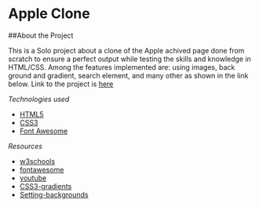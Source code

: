 # Apple Clone
##About the Project

This is a Solo project about a clone of the Apple achived page done from scratch to ensure a perfect output while testing the skills and knowledge in HTML/CSS. Among the features implemented are: using images, back ground and gradient, search element,  and many other as shown in the link below.
Link to the project is [here](https://kbjude.github.io/apple/)

_Technologies used_

- [HTML5](https://www.w3schools.com/html/html5_intro.asp)
- [CSS3](https://www.w3schools.com/css/)
- [Font Awesome](https://fontawesome.com/v4.7.0/icons/)

_Resources_

- [w3schools](https://www.w3schools.com/html/html5_intro.asp)
- [fontawesome](https://fontawesome.com/v4.7.0/icons/)
- [youtube](http://archive.ph/Bss88)
- [CSS3-gradients](https://css-tricks.com/css3-gradients/)
- [Setting-backgrounds](https://learn.shayhowe.com/html-css/setting-backgrounds-and-gradients/)

